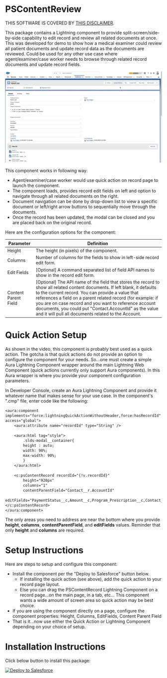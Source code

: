 # PSContentReview
THIS SOFTWARE IS COVERED BY [THIS DISCLAIMER](https://raw.githubusercontent.com/thedges/Disclaimer/master/disclaimer.txt).

This package contains a Lightning component to provide split-screen/side-by-side capability to edit record and review all related documents at once. This was developed for demo to show how a medical examiner could review all patient documents and update record data as the documents are reviewed. Could be used for any other use case where agent/examiner/case worker needs to browse through related record documents and update record fields.

![alt text](https://github.com/thedges/PSContentReview/blob/master/PSContentReview.gif "PSContentReview")

This component works in following way:
* Agent/examiner/case worker would use quick action on record page to launch the component.
* The component loads, provides record edit fields on left and option to navigate through all related documents on the right.
* Document navigation can be done by drop-down list to view a specific document or left/right arrow buttons to sequentially move through the documents.
* Once the record has been updated, the modal can be closed and you are placed back on the original record.

Here are the configuration options for the component:

| Parameter  | Definition |
| ------------- | ------------- |
| Height  | The height (in pixels) of the component.  |
| Columns  | Number of columns for the fields to show in left-side record edit form. |
| Edit Fields  | [Optional] A command separated list of field API names to show in the record edit form. |
| Content Parent Field  | [Optional] The API name of the field that stores the record to show all related content documents. If left blank, it defaults to the current record. You can provide a value that references a field on a parent related record (for example: if you are on case record and you want to reference account documents, you could put "Contact.AccountId" as the value and it will pull all documents related to the Account. |


# Quick Action Setup
As shown in the video, this component is probably best used as a quick action. The gotcha is that quick actions do not provide an option to configure the component for your needs. So...one must create a simple Aura Lightning Component wrapper around the main Lightning Web Component (quick actions currently only support Aura components). In this Aura wrapper is where you provide your component configuration parameters. 

In Developer Console, create an Aura Lightning Component and provide it whatever name that makes sense for your use case. In the component's ".cmp" file, enter code like the following:
```
<aura:component implements="force:lightningQuickActionWithoutHeader,force:hasRecordId" access="global">
    <aura:attribute name="recordId" type="String" />

    <aura:html tag="style">
        .slds-modal__container{
        height : auto;
        width: 90%;
        max-width: 90%;
        }
    </aura:html>

    <c:psContentRecord recordId="{!v.recordId}" 
        height="920px" 
        columns="1" 
        contentParentField="Contact__r.AccountId"
        editFields="PaymentStatus__c,Amount__c,Program_Prescription__c,Contact__c,Program_Explanation__c"></c:psContentRecord>
</aura:component>
```

The only areas you need to address are near the bottom where you provide __height__, __columns__, __contentParentField__, and __editFields__ values. Reminder that only __height__ and __columns__ are required.

# Setup Instructions
Here are steps to setup and configure this component:
  * Install the component per the "Deploy to Salesforce" button below. 
    - If installing the quick action (see above), add the quick action to your record page layout.
    - Else you can drag the PSContentRecord Lightning Component on a record page...on the main page, in a tab, etc... This component wants a wide amount of screen area so quick action may be best choice.
  * If you are using the component directly on a page, configure the component properties: Height, Columns, EditFields, Content Parent Field
  * That is it...now use either the Quick Action or Lightning Component depending on your choice of setup.

# Installation Instructions
Click below button to install this package:

<a href="https://githubsfdeploy.herokuapp.com">
  <img alt="Deploy to Salesforce"
       src="https://raw.githubusercontent.com/afawcett/githubsfdeploy/master/deploy.png">
</a>

